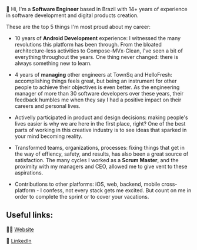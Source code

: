 
👋 Hi, I'm a **Software Engineer** based in Brazil with 14+ years of experience in software development and digital products creation. 

These are the top 5 things I'm most proud about my career:

- 10 years of **Android Development** experience: I witnessed the many revolutions this platform has been through. From the bloated architecture-less activities to Compose-MVx-Clean, I've seen a bit of everything throughout the years. One thing never changed: there is always something new to learn.

- 4 years of **managing** other engineers at TownSq and HelloFresh: accomplishing things feels great, but being an instrument for other people to achieve their objectives is even better. As the engineering manager of more than 30 software developers over these years, their feedback humbles me when they say I had a positive impact on their careers and personal lives.

- Activelly participated in product and design decisions: making people's lives easier is why we are here in the first place, right? One of the best parts of working in this creative industry is to see ideas that sparked in your mind becoming reality.

- Transformed teams, organizations, processes: fixing things that get in the way of effiency, safety, and results, has also been a great source of satisfaction. The many cycles I worked as a **Scrum Master**, and the proximity with my managers and CEO, allowed me to give vent to these aspirations.

- Contributions to other platforms: iOS, web, backend, mobile cross-platform - I confess, not every stack gets me excited. But count on me in order to complete the sprint or to cover your vacations.

Useful links:
-------------
🧑‍💻 [Website](https://goldhardt.me)<p>
💼 [LinkedIn](https://www.linkedin.com/in/goldhardt/)
